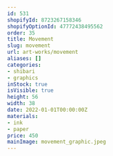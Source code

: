 ```yaml
---
id: 531
shopifyId: 8723267158346
shopifyOptionId: 47772438495562
order: 35
title: Movement
slug: movement
url: art-works/movement
aliases: []
categories:
- shibari
- graphics
inStock: true
isVisible: true
height: 56
width: 38
date: 2022-01-01T00:00:00Z
materials:
- ink
- paper
price: 450
mainImage: movement_graphic.jpeg
---
```


